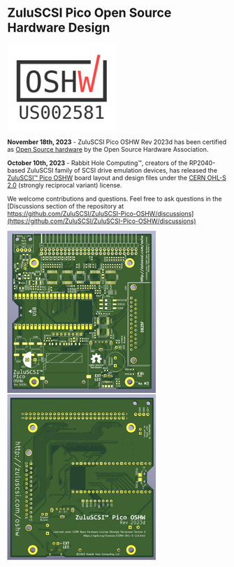 # ZuluSCSI Pico Open Source Hardware Design

<a href="https://certification.oshwa.org/us002581.html"><img src="certification-mark-US002581-stacked.png" style="max-width: 100%; height: 200px;"></a>

**November 18th, 2023** - ZuluSCSI Pico OSHW Rev 2023d has been certified as 
<a href="https://certification.oshwa.org/us002581.html">Open Source hardware</a> 
by the Open Source Hardware Association.

**October 10th, 2023** - Rabbit Hole Computing™, creators of the RP2040-based ZuluSCSI family of SCSI drive emulation devices, has released the [ZuluSCSI™ Pico OSHW](https://github.com/ZuluSCSI/ZuluSCSI-Pico-OSHW) board layout and design files under the [CERN OHL-S 2.0](https://spdx.org/licenses/CERN-OHL-S-2.0.html) (strongly reciprocal variant) license.

We welcome contributions and questions. Feel free to ask questions in the [Discussions section of the repository at https://github.com/ZuluSCSI/ZuluSCSI-Pico-OSHW/discussions](https://github.com/ZuluSCSI/ZuluSCSI-Pico-OSHW/discussions) 

<img src="/assets/img/ZuluSCSI-Pico-OSHW-Rev2023c-render-top.png" alt="ZuluSCSI V1.0 OSHW PCB" width="340"> <img src="/assets/img/ZuluSCSI-Pico-OSHW-Rev2023c-render-bottom.png" alt="ZuluSCSI V1.0 OSHW PCB" width="340">

